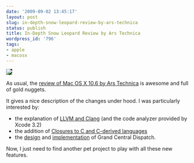 ```yaml
---
date: '2009-09-02 13:45:17'
layout: post
slug: in-depth-snow-leopard-review-by-ars-technica
status: publish
title: In-Depth Snow Leopard Review by Ars Technica
wordpress_id: '796'
tags:
- apple
- macosx
---
```


<a href="http://arstechnica.com/apple/reviews/2009/08/mac-os-x-10-6.ars"><img src="http://static.arstechnica.com/mt-static/plugins/ArsTheme/style/themes/light/images/logo.png" style="background-color: black"></a>

As usual, the [review of Mac OS X 10.6 by Ars Technica][ars] is awesome and full of gold nuggets.

It gives a nice description of the changes under hood. I was particularly interested by:

* the explanation of [LLVM and Clang][clang] (and the code analyzer provided by Xcode 3.2)
* the addition of [Closures to C and C-derived languages][closures]
* the [design][gcd-design] and [implementation][gcd-implementation] of Grand Central Dispatch.

Now, I just need to find another pet project to play with all these new features.

[ars]: http://arstechnica.com/apple/reviews/2009/08/mac-os-x-10-6.ars
[clang]: http://arstechnica.com/apple/reviews/2009/08/mac-os-x-10-6.ars/9
[closures]: http://arstechnica.com/apple/reviews/2009/08/mac-os-x-10-6.ars/10
[gcd-design]: http://arstechnica.com/apple/reviews/2009/08/mac-os-x-10-6.ars/12
[gcd-implementation]: http://arstechnica.com/apple/reviews/2009/08/mac-os-x-10-6.ars/13
